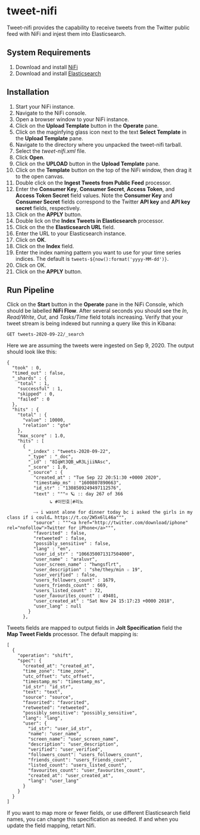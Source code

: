 # tweet-nifi

Tweet-nifi provides the capability to receive tweets from the Twitter public feed with NiFi and injest them into Elasticsearch.

## System Requirements

1. Download and install [NiFi](https://nifi.apache.org/download.html)
2. Download and install [Elasticsearch](https://www.elastic.co/downloads/elasticsearch)

## Installation

1. Start your NiFi instance.
1. Navigate to the NiFi console.
1. Open a browser window to your NiFi instance.
1. Click on the **Upload Template** button in the **Operate** pane.
1. Click on the maginfying glass icon next to the text **Select Template** in the **Upload Template** pane.
1. Navigate to the directory where you unpacked the tweet-nifi tarball. 
1. Select the *tweet-nifi.xml* file.
1. Click **Open**.
1. Click on the **UPLOAD** button in the **Upload Template** pane.
1. Click on the **Template** button on the top of the NiFi window, then drag it to the open canvas.
1. Double click on the **Ingest Tweets from Public Feed** processor.
1. Enter the **Consumer Key**, **Consumer Secret**, **Access Token**, and **Access Token Secret** field values. Note the **Consumer Key** and **Consumer Secret** fields correspond to the Twitter **API key** and **API key secret** fields, respectively.
1. Click on the **APPLY** button.
1. Double lick on the **Index Tweets in Elasticsearch** processor.
1. Click on the the **Elasticsearch URL** field.
1. Enter the URL to your Elasticsearch instance.
1. Click on **OK**.
1. Click on the **Index** field. 
1. Enter the index naming pattern you want to use for your time series indices.  The default is `tweets-${now():format('yyyy-MM-dd')}`.
1. Click on OK.
1. Click on the **APPLY** button.

## Run Pipeline

Click on the **Start** button in the **Operate** pane in the NiFi Console, which should be labelled **NiFi Flow**.  After several seconds you should see the *In*, *Read/Write*, *Out*, and *Tasks/Time* field totals increasing.  Verify that your tweet stream is being indexed but running a query like this in Kibana:

    GET tweets-2020-09-22/_search
    
Here we are assuming the tweets were ingested on Sep 9, 2020.  The output should look like this:

    {
      "took" : 0,
      "timed_out" : false,
      "_shards" : {
        "total" : 1,
        "successful" : 1,
        "skipped" : 0,
        "failed" : 0
      },
      "hits" : {
        "total" : {
          "value" : 10000,
          "relation" : "gte"
        },
        "max_score" : 1.0,
        "hits" : [
          {
            "_index" : "tweets-2020-09-22",
            "_type" : "_doc",
            "_id" : "8IqWt3QB_wR3LjiiNAsc",
            "_score" : 1.0,
            "_source" : {
              "created_at" : "Tue Sep 22 20:51:30 +0000 2020",
              "timestamp_ms" : "1600807890663",
              "id_str" : "1308509249497112576",
              "text" : """⌗ 🪐 :: day 267 of 366
              ⠀⠀⠀⠀⠀↳ #이민호┊#리노

              ⤏ i wasnt alone for dinner today bc i asked the girls in my class if i could… https://t.co/2W5x6lL46a""",
              "source" : """<a href="http://twitter.com/download/iphone" rel="nofollow">Twitter for iPhone</a>""",
              "favorited" : false,
              "retweeted" : false,
              "possibly_sensitive" : false,
              "lang" : "en",
              "user_id_str" : "1066350071317504000",
              "user_name" : "araluvr",
              "user_screen_name" : "hwngsflrt",
              "user_description" : "she/they/min ☆ 19",
              "user_verified" : false,
              "users_followers_count" : 1679,
              "users_friends_count" : 669,
              "users_listed_count" : 72,
              "user_favourites_count" : 49401,
              "user_created_at" : "Sat Nov 24 15:17:23 +0000 2018",
              "user_lang" : null
            }
          },
          
Tweets fields are mapped to output fields in **Jolt Specification** field the **Map Tweet Fields** processor.  The default mapping is:

	[
	  {
	    "operation": "shift",
	    "spec": {
	      "created_at": "created_at",
	      "time_zone": "time_zone",
	      "utc_offset": "utc_offset",
	      "timestamp_ms": "timestamp_ms",
	      "id_str": "id_str",
	      "text": "text",
	      "source": "source",
	      "favorited": "favorited",
	      "retweeted": "retweeted",
	      "possibly_sensitive": "possibly_sensitive",
	      "lang": "lang",
	      "user": {
	        "id_str": "user_id_str",
	        "name": "user_name",
	        "screen_name": "user_screen_name",
	        "description": "user_description",
	        "verified": "user_verified",
	        "followers_count": "users_followers_count",
	        "friends_count": "users_friends_count",
	        "listed_count": "users_listed_count",
	        "favourites_count": "user_favourites_count",
	        "created_at": "user_created_at",
	        "lang": "user_lang"
	      }
	    }
	  }
	]

If you want to map more or fewer fields, or use different Elasticsearch field names, you can change this specification as needed. If and when you update the field mapping, retart Nifi.